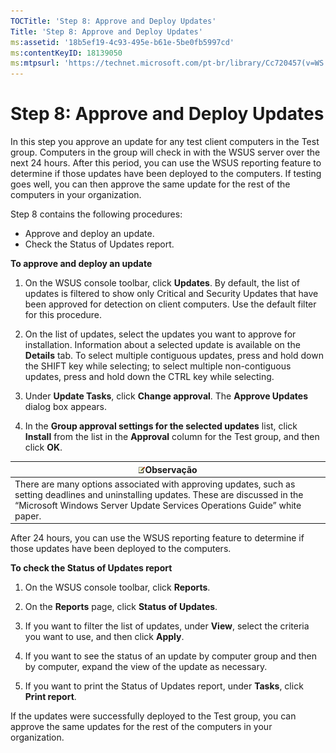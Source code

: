 ```yaml
---
TOCTitle: 'Step 8: Approve and Deploy Updates'
Title: 'Step 8: Approve and Deploy Updates'
ms:assetid: '18b5ef19-4c93-495e-b61e-5be0fb5997cd'
ms:contentKeyID: 18139050
ms:mtpsurl: 'https://technet.microsoft.com/pt-br/library/Cc720457(v=WS.10)'
---
```


Step 8: Approve and Deploy Updates
==================================

In this step you approve an update for any test client computers in the Test group. Computers in the group will check in with the WSUS server over the next 24 hours. After this period, you can use the WSUS reporting feature to determine if those updates have been deployed to the computers. If testing goes well, you can then approve the same update for the rest of the computers in your organization.

Step 8 contains the following procedures:

-   Approve and deploy an update.
-   Check the Status of Updates report.

**To approve and deploy an update**
1.  On the WSUS console toolbar, click **Updates**. By default, the list of updates is filtered to show only Critical and Security Updates that have been approved for detection on client computers. Use the default filter for this procedure.

2.  On the list of updates, select the updates you want to approve for installation. Information about a selected update is available on the **Details** tab. To select multiple contiguous updates, press and hold down the SHIFT key while selecting; to select multiple non-contiguous updates, press and hold down the CTRL key while selecting.

3.  Under **Update Tasks**, click **Change approval**. The **Approve Updates** dialog box appears.

4.  In the **Group approval settings for the selected updates** list, click **Install** from the list in the **Approval** column for the Test group, and then click **OK**.

| ![](images/Cc720457.note(WS.10).gif)Observação                                                                                                                                       |
|-------------------------------------------------------------------------------------------------------------------------------------------------------------------------------------------------------------------|
| There are many options associated with approving updates, such as setting deadlines and uninstalling updates. These are discussed in the “Microsoft Windows Server Update Services Operations Guide” white paper. |

After 24 hours, you can use the WSUS reporting feature to determine if those updates have been deployed to the computers.

**To check the Status of Updates report**
1.  On the WSUS console toolbar, click **Reports**.

2.  On the **Reports** page, click **Status of Updates**.

3.  If you want to filter the list of updates, under **View**, select the criteria you want to use, and then click **Apply**.

4.  If you want to see the status of an update by computer group and then by computer, expand the view of the update as necessary.

5.  If you want to print the Status of Updates report, under **Tasks**, click **Print report**.

If the updates were successfully deployed to the Test group, you can approve the same updates for the rest of the computers in your organization.
